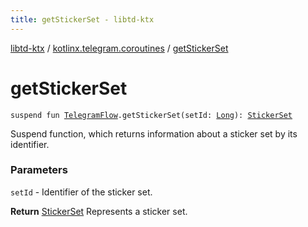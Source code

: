 ```yaml
---
title: getStickerSet - libtd-ktx
---
```


[libtd-ktx](../index.html) / [kotlinx.telegram.coroutines](index.html) / [getStickerSet](./get-sticker-set.html)

# getStickerSet

`suspend fun `[`TelegramFlow`](../kotlinx.telegram.core/-telegram-flow/index.html)`.getStickerSet(setId: `[`Long`](https://kotlinlang.org/api/latest/jvm/stdlib/kotlin/-long/index.html)`): `[`StickerSet`](https://tdlibx.github.io/td/docs/org/drinkless/td/libcore/telegram/TdApi.StickerSet.html)

Suspend function, which returns information about a sticker set by its identifier.

### Parameters

`setId` - Identifier of the sticker set.

**Return**
[StickerSet](https://tdlibx.github.io/td/docs/org/drinkless/td/libcore/telegram/TdApi.StickerSet.html) Represents a sticker set.

